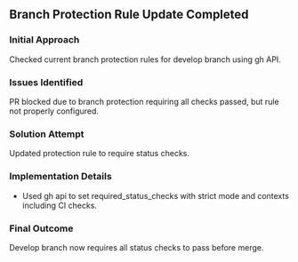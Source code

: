 ## Branch Protection Rule Update Completed

### Initial Approach
Checked current branch protection rules for develop branch using gh API.

### Issues Identified
PR blocked due to branch protection requiring all checks passed, but rule not properly configured.

### Solution Attempt
Updated protection rule to require status checks.

### Implementation Details
- Used gh api to set required_status_checks with strict mode and contexts including CI checks.

### Final Outcome
Develop branch now requires all status checks to pass before merge.